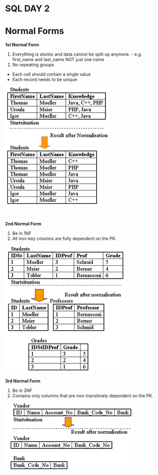 # SQL DAY 2

# Normal Forms

**1st Normal Form**

1. Everything is atomic and data cannot be split up anymore.
        - e.g. first_name and last_name NOT just one name
2. No repeating groups

- Each cell should contain a single value
- Each record needs to be unique

![](images/1nf.png)

<br>

**2nd Normal Form**

1. Be in 1NF
2. All non-key columns are fully dependent on the PK.

![](images/2nf.png)

**3rd Normal Form**

1. Be in 2NF
2. Contains only columns that are non-transitively dependent on the PK.


![](images/3nf.png)
